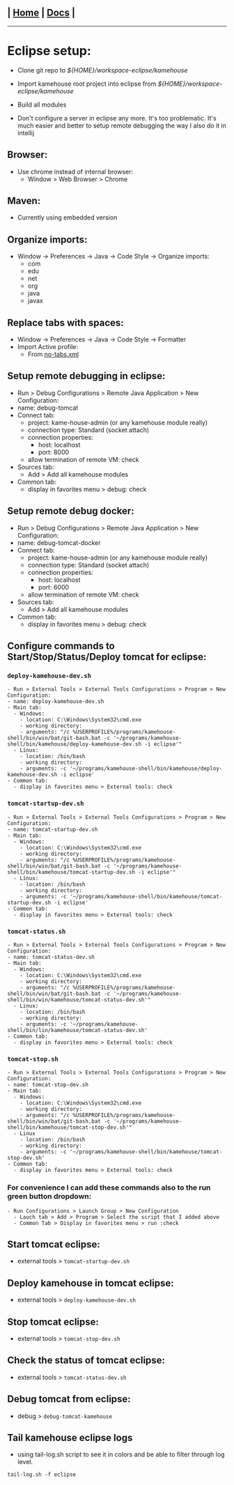 | [Home](/README.md) | [Docs](/docs/README.md) |
---------------------------------------------------------------

*********************

# Eclipse setup:

- Clone git repo to *${HOME}/workspace-eclipse/kamehouse*
- Import kamehouse root project into eclipse from *${HOME}/workspace-eclipse/kamehouse*
- Build all modules

- Don't configure a server in eclipse any more. It's too problematic. It's much easier and better to setup remote debugging the way I also do it in intellij

## Browser:
- Use chrome instead of internal browser:
  - Window > Web Browser > Chrome

## Maven:
- Currently using embedded version

## Organize imports: 
- Window -> Preferences -> Java -> Code Style -> Organize imports:
  - com
  - edu
  - net
  - org
  - java
  - javax

## Replace tabs with spaces:
  - Window -> Preferences -> Java -> Code Style -> Formatter
  - Import Active profile:
    - From [no-tabs.xml](/local-setup/eclipse/no-tabs.xml)

## Setup remote debugging in eclipse:
  - Run > Debug Configurations > Remote Java Application > New Configuration:
  - name: debug-tomcat
  - Connect tab:
    - project: kame-house-admin (or any kamehouse module really)
    - connection type: Standard (socket attach)
    - connection properties:
      - host: localhost
      - port: 8000
    - allow termination of remote VM: check
  - Sources tab:
    - Add > Add all kamehouse modules
  - Common tab:
    - display in favorites menu > debug: check

## Setup remote debug docker:

  - Run > Debug Configurations > Remote Java Application > New Configuration:
  - name: debug-tomcat-docker
  - Connect tab:
    - project: kame-house-admin (or any kamehouse module really)
    - connection type: Standard (socket attach)
    - connection properties:
      - host: localhost
      - port: 6000
    - allow termination of remote VM: check
  - Sources tab:
    - Add > Add all kamehouse modules
  - Common tab:
    - display in favorites menu > debug: check

## Configure commands to Start/Stop/Status/Deploy tomcat for eclipse:

  ### `deploy-kamehouse-dev.sh`
    - Run > External Tools > External Tools Configurations > Program > New Configuration:
    - name: deploy-kamehouse-dev.sh
    - Main tab:
      - Windows:
        - location: C:\Windows\System32\cmd.exe
        - working directory: 
        - arguments: "/c %USERPROFILE%/programs/kamehouse-shell/bin/win/bat/git-bash.bat -c '~/programs/kamehouse-shell/bin/kamehouse/deploy-kamehouse-dev.sh -i eclipse'"
      - Linux:
        - location: /bin/bash
        - working directory:
        - arguments: -c '~/programs/kamehouse-shell/bin/kamehouse/deploy-kamehouse-dev.sh -i eclipse'
    - Common tab:
      - display in favorites menu > External tools: check       

  ### `tomcat-startup-dev.sh`
    - Run > External Tools > External Tools Configurations > Program > New Configuration:
    - name: tomcat-startup-dev.sh
    - Main tab:
      - Windows:
        - location: C:\Windows\System32\cmd.exe
        - working directory: 
        - arguments: "/c %USERPROFILE%/programs/kamehouse-shell/bin/win/bat/git-bash.bat -c '~/programs/kamehouse-shell/bin/kamehouse/tomcat-startup-dev.sh -i eclipse'"
      - Linux:
        - location: /bin/bash
        - working directory: 
        - arguments: -c '~/programs/kamehouse-shell/bin/kamehouse/tomcat-startup-dev.sh -i eclipse'
    - Common tab:
      - display in favorites menu > External tools: check

  ### `tomcat-status.sh`
    - Run > External Tools > External Tools Configurations > Program > New Configuration:
    - name: tomcat-status-dev.sh
    - Main tab:
      - Windows:
        - location: C:\Windows\System32\cmd.exe
        - working directory: 
        - arguments: "/c %USERPROFILE%/programs/kamehouse-shell/bin/win/bat/git-bash.bat -c '~/programs/kamehouse-shell/bin/win/kamehouse/tomcat-status-dev.sh'"
      - Linux:
        - location: /bin/bash
        - working directory: 
        - arguments: -c '~/programs/kamehouse-shell/bin/lin/kamehouse/tomcat-status-dev.sh'
    - Common tab:
      - display in favorites menu > External tools: check

  ### `tomcat-stop.sh`
    - Run > External Tools > External Tools Configurations > Program > New Configuration:
    - name: tomcat-stop-dev.sh
    - Main tab:
      - Windows:
        - location: C:\Windows\System32\cmd.exe
        - working directory: 
        - arguments: "/c %USERPROFILE%/programs/kamehouse-shell/bin/win/bat/git-bash.bat -c '~/programs/kamehouse-shell/bin/kamehouse/tomcat-stop-dev.sh'"
      - Linux
        - location: /bin/bash
        - working directory:
        - arguments: -c '~/programs/kamehouse-shell/bin/kamehouse/tomcat-stop-dev.sh'
    - Common tab:
      - display in favorites menu > External tools: check

  ### For convenience I can add these commands also to the run green button dropdown:
    - Run Configurations > Launch Group > New Configuration
      - Lauch tab > Add > Program > Select the script that I added above
      - Common Tab > Display in favorites menu > run :check

## Start tomcat eclipse:
- external tools > `tomcat-startup-dev.sh`

## Deploy kamehouse in tomcat eclipse:
- external tools > `deploy-kamehouse-dev.sh`

## Stop tomcat eclipse:
- external tools > `tomcat-stop-dev.sh`

## Check the status of tomcat eclipse:
- external tools > `tomcat-status-dev.sh`

## Debug tomcat from eclipse:
- debug > `debug-tomcat-kamehouse`

## Tail kamehouse eclipse logs 
- using tail-log.sh script to see it in colors and be able to filter through log level.
```
tail-log.sh -f eclipse
```